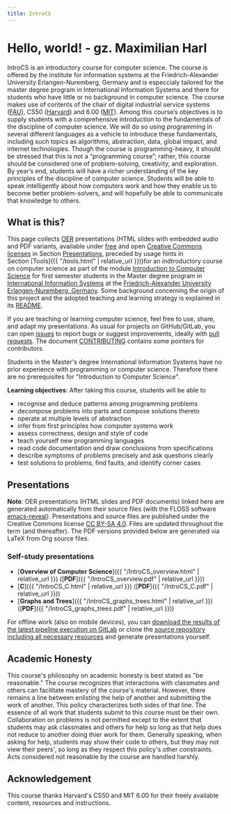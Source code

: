 ```yaml
---
title: IntroCS
---
```


# Hello, world! - gz. Maximilian Harl
IntroCS is an introductory course for computer science. The course is offered by the institute for information systems at the Friedrich-Alexander University Erlangen-Nuremberg, Germany and is especcialy tailored for the master degree program in International Information Systems and there for students who have little or no background in computer science. The course makes use of contents of the chair of digital industrial service systems ([FAU](https://www.fau.de/)), CS50 ([Harvard](https://www.harvard.edu/)) and 6.00 ([MIT](http://web.mit.edu/)).
Among this course’s objectives is to supply students with a comprehensive introduction to the fundamentals of the discipline of computer science. We will do so using programming in several different languages as a vehicle to introduce these fundamentals, including such topics as algorithms, abstraction, data, global impact, and internet technologies. Though the course is programming-heavy, it should be stressed that this is not a “programming course”; rather, this course should be considered one of problem-solving, creativity, and exploration. By year’s end, students will have a richer understanding of the key principles of the discipline of computer science. Students will be able to speak intelligently about how computers work and how they enable us to become better problem-solvers, and will hopefully be able to communicate that knowledge to others.

<!-- <iframe src="https://www.youtube.com/embed/tZxLMIk_SaY?playlist=GAB6Gm7pTTA"></iframe> -->


## What is this?
This page collects [OER](https://en.wikipedia.org/wiki/Open_educational_resources) 
presentations (HTML slides with embedded audio and PDF variants, available under
[free](https://en.wikipedia.org/wiki/Free_license) and open
[Creative Commons licenses](https://creativecommons.org/use-remix/cc-licenses/)
in Section [Presentations](#presentations), preceded by usage hints in
Section [Tools]({{ "/tools.html" | relative_url }}))for an indtroductory course on computer science as part of the module
[Introduction to Computer Science](https://www.is.rw.fau.de/lehre/veranstaltungen/intro-to-cs/)
for first semester students in the Master degree program in
[International Information Systems](http://iis.fau.de/)
at the [Friedrich-Alexander University Erlangen-Nuremberg, Germany](https://www.fau.de/).
Some background concerning the origin of this project and the adopted
teaching and learning strategy is explained in its [README](https://github.com/EinGartenzwerg/EinGartenzwerg.github.io/blob/master/README.md).

If you are teaching or learning computer science, feel free to
use, share, and adapt my presentations.  As usual for projects on GitHub/GitLab,
you can open [issues](https://help.github.com/en/enterprise/2.15/user/articles/creating-an-issue)
to report bugs or suggest improvements, ideally
with [pull requests](https://help.github.com/en/github/collaborating-with-issues-and-pull-requests/merging-a-pull-request).
The document [CONTRIBUTING](https://github.com/EinGartenzwerg/EinGartenzwerg.github.io/blob/master/CONTRIBUTING.org)
contains some pointers for contributors.

Students in the Master's degree International Information Systems have no prior experience with programming or computer science. Therefore there are no prerequisites for "Introduction to Computer Science".

**Learning objectives**: After taking this course, students will be able to
- recognise and deduce patterns among programming problems
- decompose problems into parts and compose solutions thereto
- operate at multiple levels of abstraction
- infer from first principles how computer systems work
- assess correctness, design and style of code
- teach yourself new programming languages
- read code documentation and draw conclusions from specifications
- describe symptoms of problems precisely and ask questions clearly
- test solutions to problems, find faults, and identify corner cases

## Presentations
**Note**: OER presentations (HTML slides and PDF documents) linked
here are generated automatically from
their source files (with the FLOSS software
[emacs-reveal](https://gitlab.com/oer/emacs-reveal)).
Presentations and source files are published under the Creative
Commons license
[CC BY-SA 4.0](https://creativecommons.org/licenses/by-sa/4.0/).
Files are updated throughout the term (and thereafter).
The PDF versions provided below are generated via LaTeX from Org
source files.

### Self-study presentations
 - [**Overview of Computer Science**]({{ "/IntroCS_overview.html" | relative_url }}) ([**PDF**]({{ "/IntroCS_overview.pdf" | relative_url }}))
 - [**C**]({{ "/IntroCS_C.html" | relative_url }}) ([**PDF**]({{ "/IntroCS_C.pdf" | relative_url }}))
 - [**Graphs and Trees**]({{ "/IntroCS_graphs_trees.html" | relative_url }}) ([**PDF**]({{ "/IntroCS_graphs_trees.pdf" | relative_url }}))

For offline work (also on mobile devices), you can
[download the results of the latest pipeline execution on GitLab](https://gitlab.com/EinGartenzwerg/EinGartenzwerg-github-io/pipelines)
or clone the [source repository including all necessary resources](https://gitlab.com/EinGartenzwerg/EinGartenzwerg-github-io)
and generate presentations yourself.

## Academic Honesty
This course's philosophy on academic honesty is best stated as "be reasonable." The course recognizes that interactions with classmates and others can facilitate mastery of the course's material. However, there remains a line between enlisting the help of another and submitting the work of another. This policy characterizes both sides of that line.
The essence of all work that students submit to this course must be their own. Collaboration on problems is not permitted except to the extent that students may ask classmates and others for help so long as that help does not reduce to another doing thier work for them. Generally speaking, when asking for help, students may show their code to others, but they may not view their peers', so long as they respect this policy's other constraints.
Acts considered not reasonable by the course are handled harshly.

## Acknowledgement
This course thanks Harvard's CS50 and MIT 6.00 for their freely available content, resources and instructions.